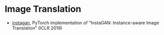 
# Image Translation

- [instagan](https://github.com/sangwoomo/instagan), PyTorch implementation of "InstaGAN: Instance-aware Image Translation" (ICLR 2019)
